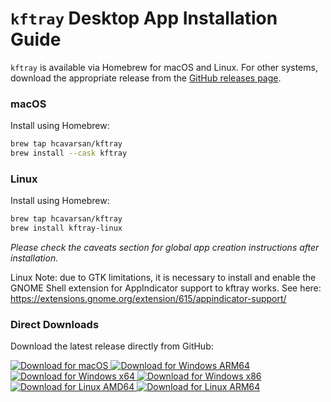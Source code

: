 
# `kftray` Desktop App Installation Guide

`kftray` is available via Homebrew for macOS and Linux. For other systems, download the appropriate release from the [GitHub releases page](https://github.com/hcavarsan/kftray/releases).

### macOS

Install using Homebrew:

```bash
brew tap hcavarsan/kftray
brew install --cask kftray
```

### Linux

Install using Homebrew:

```bash
brew tap hcavarsan/kftray
brew install kftray-linux
```


_Please check the caveats section for global app creation instructions after installation._

Linux Note: due to GTK limitations, it is necessary to install and enable the GNOME Shell extension for AppIndicator support to kftray works. See here: <https://extensions.gnome.org/extension/615/appindicator-support/>


### Direct Downloads

Download the latest release directly from GitHub:

<div align="left">
    <a href="https://github.com/hcavarsan/kftray/releases/latest/download/kftray_0.13.3_universal.dmg">
        <img src="https://img.shields.io/badge/macOS-Universal-grey.svg?style=for-the-badge&logo=apple" alt="Download for macOS" />
    </a>
    <a href="https://github.com/hcavarsan/kftray/releases/latest/download/kftray_0.13.3_arm64-setup.exe">
        <img src="https://img.shields.io/badge/Windows-ARM64-grey.svg?style=for-the-badge&logo=windows" alt="Download for Windows ARM64" />
    </a>
    <a href="https://github.com/hcavarsan/kftray/releases/latest/download/kftray_0.13.3_x64-setup.exe">
        <img src="https://img.shields.io/badge/Windows-x64-grey.svg?style=for-the-badge&logo=windows" alt="Download for Windows x64" />
    </a>
    <a href="https://github.com/hcavarsan/kftray/releases/latest/download/kftray_0.13.3_x86-setup.exe">
        <img src="https://img.shields.io/badge/Windows-x86-grey.svg?style=for-the-badge&logo=windows" alt="Download for Windows x86" />
    </a>
    <a href="https://github.com/hcavarsan/kftray/releases/latest/download/kftray_0.13.3_amd64.AppImage">
        <img src="https://img.shields.io/badge/Linux-x64-grey.svg?style=for-the-badge&logo=linux" alt="Download for Linux AMD64" />
    </a>
    <a href="https://github.com/hcavarsan/kftray/releases/latest/download/kftray_0.13.3_aarch64.AppImage">
        <img src="https://img.shields.io/badge/Linux-ARM64-grey.svg?style=for-the-badge&logo=linux" alt="Download for Linux ARM64" />
    </a>
</div>

<br>
<br>
